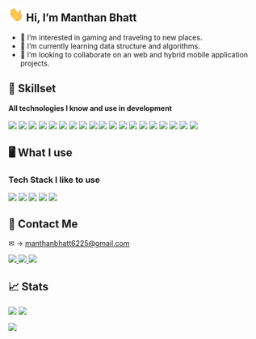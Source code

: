 <h2> <img src="./assets/wave.gif" width="30px"> Hi, I’m Manthan Bhatt </h2>

- 👀 I’m interested in gaming and traveling to new places.
- 🌱 I’m currently learning data structure and algorithms.
- 💞️ I’m looking to collaborate on an web and hybrid mobile application projects.

## 💪 Skillset

<b> All technologies I know and use in development </b> <br><br>
<img src="https://img.shields.io/badge/css3-%231572B6.svg?style=for-the-badge&logo=css3&logoColor=white"> <img src="https://img.shields.io/badge/html5-%23E34F26.svg?style=for-the-badge&logo=html5&logoColor=white"> <img src="https://img.shields.io/badge/javascript-%23323330.svg?style=for-the-badge&logo=javascript&logoColor=%23F7DF1E"> <img src="https://img.shields.io/badge/angular-%2320232a.svg?style=for-the-badge&logo=angular&logoColor=red"> <img src="https://img.shields.io/badge/express.js-%23404d59.svg?style=for-the-badge&logo=express&logoColor=%2361DAFB"> <img src="https://img.shields.io/badge/php-B0B3D6.svg?style=for-the-badge&logo=php"> <img src="https://img.shields.io/badge/NPM-%23000000.svg?style=for-the-badge&logo=npm&logoColor=white"> <img src="https://img.shields.io/badge/node.js-6DA55F?style=for-the-badge&logo=node.js&logoColor=white"> <img src="https://img.shields.io/badge/bootstrap-%23563D7C.svg?style=for-the-badge&logo=bootstrap&logoColor=white"> <img src="https://img.shields.io/badge/Ionic-black?style=for-the-badge&logo=ionic&logoColor=white"> <img src="https://img.shields.io/badge/python-3670A0?style=for-the-badge&logo=python&logoColor=ffdd54"> <img src="https://img.shields.io/badge/MongoDB-%234ea94b.svg?style=for-the-badge&logo=mongodb&logoColor=white"> <img src="https://img.shields.io/badge/-aws-yellow?style=for-the-badge&logo=amazon&logoColor=black"> <img src="https://img.shields.io/badge/git-%23F05033.svg?style=for-the-badge&logo=git&logoColor=white"> <img src="https://img.shields.io/badge/github-%23121011.svg?style=for-the-badge&logo=github&logoColor=white"> <img src="https://img.shields.io/badge/android-white.svg?style=for-the-badge&logo=android"> <img src="https://img.shields.io/badge/ios-black.svg?style=for-the-badge&logo=apple"> <img src="https://img.shields.io/badge/android-white.svg?style=for-the-badge&logo=android"> <img src="https://img.shields.io/badge/heroku-%23430098.svg?style=for-the-badge&logo=heroku&logoColor=white">

## 🖥️ What I use

### Tech Stack I like to use

<img src="https://img.shields.io/badge/mysql-00758F.svg?style=for-the-badge&logo=mysql&logoColor=white"> <img src="https://img.shields.io/badge/Ionic-black?style=for-the-badge&logo=ionic&logoColor=white"> <img src="https://img.shields.io/badge/angular-%2320232a.svg?style=for-the-badge&logo=angular&logoColor=red"> <img src="https://img.shields.io/badge/php-B0B3D6.svg?style=for-the-badge&logo=php"> <img src="https://img.shields.io/badge/node.js-6DA55F?style=for-the-badge&logo=node.js&logoColor=white">

<!-- ## ✨ Projects ✨ -->

<!-- <b> Some of the projects I have made </b> <br>

<a href="https://github.com/Advik-Gupta/YelpCamp">
  <img align="center" src="https://github-readme-stats.vercel.app/api/pin/?username=Advik-Gupta&repo=YelpCamp&theme=tokyonight" />
</a>
<a href="https://github.com/Advik-Gupta/COVID-19-Tracker">
  <img align="center" src="https://github-readme-stats.vercel.app/api/pin/?username=Advik-Gupta&repo=COVID-19-Tracker&theme=tokyonight" />
</a><br><br>

<a href="https://github.com/Advik-Gupta/CryptoPunk-Web3-Project">
  <img align="center" src="https://github-readme-stats.vercel.app/api/pin/?username=Advik-Gupta&repo=CryptoPunk-Web3-Project&theme=tokyonight&show_owner" />
</a> 
<a href="https://github.com/Advik-Gupta/Advik-Clothing-V2">
  <img align="center" src="https://github-readme-stats.vercel.app/api/pin/?username=Advik-Gupta&repo=Advik-Clothing-V2&theme=tokyonight&show_owner" />
</a><br><br>

<a href="https://github.com/Advik-Gupta/WhatsApp-Clone">
  <img align="center" src="https://github-readme-stats.vercel.app/api/pin/?username=Advik-Gupta&repo=WhatsApp-Clone&theme=tokyonight" />
</a> 
<a href="https://github.com/Advik-Gupta/Meeses">
  <img align="center" src="https://github-readme-stats.vercel.app/api/pin/?username=Advik-Gupta&repo=Meeses&theme=tokyonight" />
</a> <br><br> -->

## 🤝 Contact Me

&#x2709; &rarr; manthanbhatt6225@gmail.com

<a href="https://www.instagram.com/manthan_bhatt/">
  <img src="https://img.shields.io/badge/@manthan_bhatt-%23E4405F.svg?style=for-the-badge&logo=Instagram&logoColor=white">
</a>

<a href="https://www.linkedin.com/in/manthanbhatt6225/">
  <img src="https://img.shields.io/badge/Manthan%20Bhatt-%230077B5.svg?style=for-the-badge&logo=linkedin&logoColor=white">
</a>

<a href="https://dev.to/manthanbhatt">
  <img src="https://img.shields.io/badge/manthanbhatt-0A0A0A?style=for-the-badge&logo=dev.to&logoColor=white">
</a>

## 📈 Stats

<a><img align="center" src="https://github-readme-stats.vercel.app/api?username=ManthanBhatt&theme=tokyonight&layout=compact&card_width=250px" /></a>
<a><img align="center" src="https://github-readme-stats.vercel.app/api/top-langs/?username=ManthanBhatt&theme=tokyonight&layout=compact&card_width=250px" /></a><br>

<div><a><img align="center" src="https://github-readme-streak-stats.herokuapp.com/?user=ManthanBhatt&theme=tokyonight" /></a></div>
